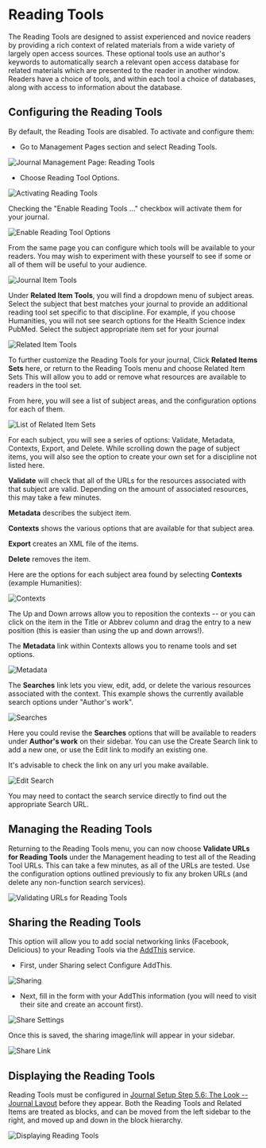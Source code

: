 # Reading Tools

The Reading Tools are designed to assist experienced and novice readers by providing a rich context of related materials from a wide variety of largely open access sources. These optional tools use an author's keywords to automatically search a relevant open access database for related materials which are presented to the reader in another window. Readers have a choice of tools, and within each tool a choice of databases, along with access to information about the database.

## Configuring the Reading Tools

By default, the Reading Tools are disabled. To activate and configure them:

* Go to Management Pages section and select Reading Tools.

![Journal Management Page: Reading Tools](images/chapter5/jm_reading_tools.png)

* Choose Reading Tool Options.

![Activating Reading Tools](images/chapter5/rt_config.png)

Checking the "Enable Reading Tools ..." checkbox will activate them for your journal.

![Enable Reading Tool Options](images/chapter5/rt_options.png)

From the same page you can configure which tools will be available to your readers. You may wish to experiment with these yourself to see if some or all of them will be useful to your audience.

![Journal Item Tools](images/chapter5/rt_journal_items.png)

Under **Related Item Tools**, you will find a dropdown menu of subject areas. Select the subject that best matches your journal to provide an additional reading tool set specific to that discipline. For example, if you choose Humanities, you will not see search options for the Health Science index PubMed. Select the subject appropriate item set for your journal

![Related Item Tools](images/chapter5/rt_related_items.png)

To further customize the Reading Tools for your journal, Click **Related Items Sets** here, or return to the Reading Tools menu and choose Related Item Sets This will allow you to add or remove what resources are available to readers in the tool set.

From here, you will see a list of subject areas, and the configuration options for each of them.

![List of Related Item Sets](images/chapter5/rt_related_sets.png)

For each subject, you will see a series of options: Validate, Metadata, Contexts, Export, and Delete. While scrolling down the page of subject items, you will also see the option to create your own set for a discipline not listed here.

**Validate** will check that all of the URLs for the resources associated with that subject are valid. Depending on the amount of associated resources, this may take a few minutes.

**Metadata** describes the subject item.

**Contexts** shows the various options that are available for that subject area.

**Export** creates an XML file of the items.

**Delete** removes the item.

Here are the options for each subject area found by selecting **Contexts** (example Humanities):

![Contexts](images/chapter5/rt_contexts.png)

The Up and Down arrows allow you to reposition the contexts -- or you can click on the item in the Title or Abbrev column and drag the entry to a new position (this is easier than using the up and down arrows!).

The **Metadata** link within Contexts allows you to rename tools and set options.

![Metadata](images/chapter5/rt_metadata.png)

The **Searches** link lets you view, edit, add, or delete the various resources associated with the context. This example shows the currently available search options under "Author's work".

![Searches](images/chapter5/rt_searches.png)

Here you could revise the **Searches** options that will be available to readers under **Author's work** on their sidebar. You can use the Create Search link to add a new one, or use the Edit link to modify an existing one.

It's advisable to check the link on any url you make available.

![Edit Search](images/chapter5/rt_edit_searches.png)

You may need to contact the search service directly to find out the appropriate Search URL.

## Managing the Reading Tools

Returning to the Reading Tools menu, you can now choose **Validate URLs for Reading Tools** under the Management heading to test all of the Reading Tool URLs. This can take a few minutes, as all of the URLs are tested. Use the configuration options outlined previously to fix any broken URLs (and delete any non-function search services).

![Validating URLs for Reading Tools](images/chapter5/rt_validate_urls.png)

## Sharing the Reading Tools

This option will allow you to add social networking links (Facebook, Delicious) to your Reading Tools via the [AddThis](http://addthis.com) service.

* First, under Sharing select Configure AddThis.

![Sharing](images/chapter5/rt_sharing.png)

* Next, fill in the form with your AddThis information (you will need to visit their site and create an account first).

![Share Settings](images/chapter5/rt_share_settings.png)

Once this is saved, the sharing image/link will appear in your sidebar.

![Share Link](images/chapter5/share.png)

## Displaying the Reading Tools

Reading Tools must be configured in [Journal Setup Step 5.6: The Look -- Journal Layout](https://docs.pkp.sfu.ca/learning-ojs-2/en/step_five_the_look) before they appear. Both the Reading Tools and Related Items are treated as blocks, and can be moved from the left sidebar to the right, and moved up and down in the block hierarchy.

![Displaying Reading Tools](images/chapter5/rt_display.png)
